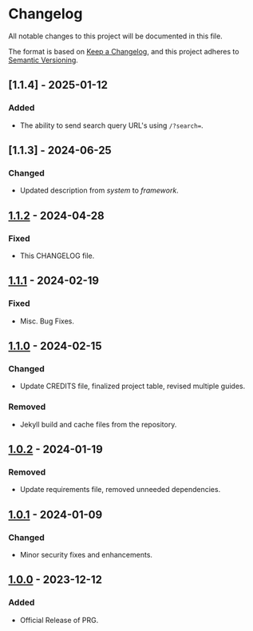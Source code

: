 # Changelog

All notable changes to this project will be documented in this file.

The format is based on [Keep a Changelog](https://keepachangelog.com/en/1.1.0/),
and this project adheres to [Semantic Versioning](https://semver.org/spec/v2.0.0.html).

## [1.1.4] - 2025-01-12

### Added

- The ability to send search query URL's using `/?search=`.

## [1.1.3] - 2024-06-25

### Changed

- Updated description from _system_ to _framework_.

## [1.1.2] - 2024-04-28

### Fixed

- This CHANGELOG file.

## [1.1.1] - 2024-02-19

### Fixed

- Misc. Bug Fixes.

## [1.1.0] - 2024-02-15

### Changed

- Update CREDITS file, finalized project table, revised multiple guides.

### Removed

- Jekyll build and cache files from the repository.

## [1.0.2] - 2024-01-19

### Removed

- Update requirements file, removed unneeded dependencies.

## [1.0.1] - 2024-01-09

### Changed

- Minor security fixes and enhancements.

## [1.0.0] - 2023-12-12

### Added

- Official Release of PRG.

[1.1.2]: https://github.com/scottgriv/PRG-Personal-Repository-Guidelines/compare/v1.1.2...v1.1.3
[1.1.2]: https://github.com/scottgriv/PRG-Personal-Repository-Guidelines/compare/v1.1.1...v1.1.2
[1.1.1]: https://github.com/scottgriv/PRG-Personal-Repository-Guidelines/compare/v1.1.0...v1.1.1
[1.1.0]: https://github.com/scottgriv/PRG-Personal-Repository-Guidelines/compare/v1.0.2...v1.1.0
[1.0.2]: https://github.com/scottgriv/PRG-Personal-Repository-Guidelines/compare/v1.0.1...v1.0.2
[1.0.1]: https://github.com/scottgriv/PRG-Personal-Repository-Guidelines/compare/v1.0.0...v1.0.1
[1.0.0]: https://github.com/scottgriv/PRG-Personal-Repository-Guidelines/releases/tag/v1.0.0
